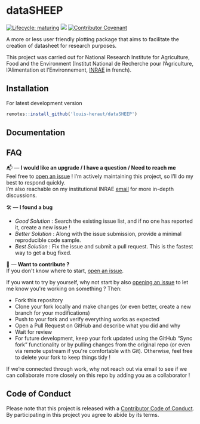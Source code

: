 # dataSHEEP
<!--[<img src="AE.png" align="right" width=160 height=160 alt=""/>](https://www.inrae.fr/en)-->

<!-- badges: start -->
[![Lifecycle: maturing](https://img.shields.io/badge/lifecycle-maturing-blue.svg)](https://lifecycle.r-lib.org/articles/stages.html)
![](https://img.shields.io/github/last-commit/louis-heraut/dataSHEEP)
[![Contributor Covenant](https://img.shields.io/badge/Contributor%20Covenant-2.1-4baaaa.svg)](code_of_conduct.md)
<!-- badges: end -->

A more or less user friendly plotting package that aims to facilitate the creation of datasheet for research purposes.

This project was carried out for National Research Institute for Agriculture, Food and the Environment (Institut National de Recherche pour l’Agriculture, l’Alimentation et l’Environnement, [INRAE](https://agriculture.gouv.fr/inrae-linstitut-national-de-recherche-pour-lagriculture-lalimentation-et-lenvironnement) in french).


## Installation
For latest development version
``` r
remotes::install_github('louis-heraut/dataSHEEP')
```


## Documentation




## FAQ
📬 — **I would like an upgrade / I have a question / Need to reach me**  
Feel free to [open an issue](https://github.com/louis-heraut/dataSHEEP/issues) ! I’m actively maintaining this project, so I’ll do my best to respond quickly.  
I’m also reachable on my institutional INRAE [email](mailto:louis.heraut@inrae.fr?subject=%5BdataSHEEP%5D) for more in-depth discussions.

🛠️ — **I found a bug**  
- *Good Solution* : Search the existing issue list, and if no one has reported it, create a new issue !  
- *Better Solution* : Along with the issue submission, provide a minimal reproducible code sample.  
- *Best Solution* : Fix the issue and submit a pull request. This is the fastest way to get a bug fixed.

🚀 — **Want to contribute ?**  
If you don't know where to start, [open an issue](https://github.com/louis-heraut/dataSHEEP/issues).

If you want to try by yourself, why not start by also [opening an issue](https://github.com/louis-heraut/dataSHEEP/issues) to let me know you're working on something ? Then:

- Fork this repository  
- Clone your fork locally and make changes (or even better, create a new branch for your modifications)
- Push to your fork and verify everything works as expected
- Open a Pull Request on GitHub and describe what you did and why
- Wait for review
- For future development, keep your fork updated using the GitHub “Sync fork” functionality or by pulling changes from the original repo (or even via remote upstream if you're comfortable with Git). Otherwise, feel free to delete your fork to keep things tidy ! 

If we’re connected through work, why not reach out via email to see if we can collaborate more closely on this repo by adding you as a collaborator !


## Code of Conduct
Please note that this project is released with a [Contributor Code of Conduct](CODE_OF_CONDUCT.md). By participating in this project you agree to abide by its terms.

